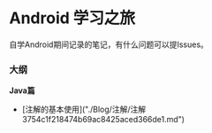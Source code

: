 # Android 学习之旅

自学Android期间记录的笔记，有什么问题可以提Issues。

### 大纲

**Java篇** 

- [注解的基本使用]("./Blog/注解/注解 3754c1f218474b69ac8425aced366de1.md")

